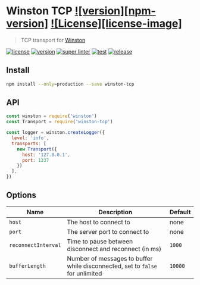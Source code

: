 # Winston TCP [![version][npm-version]][npm-url] [![License][license-image]][license-url]

> TCP transport for [Winston](https://github.com/winstonjs/winston)

[![license][license-img]][license-url]
[![version][npm-img]][npm-url]
[![super linter][super-linter-img]][super-linter-url]
[![test][test-img]][test-url]
[![release][release-img]][release-url]

[license-url]: LICENSE
[license-img]: https://badgen.net/github/license/ahmadnassri/node-winston-tcp

[npm-url]: https://www.npmjs.com/package/winston-tcp
[npm-img]: https://badgen.net/npm/v/winston-tcp

[super-linter-url]: https://github.com/ahmadnassri/node-winston-tcp/actions?query=workflow%3Asuper-linter
[super-linter-img]: https://github.com/ahmadnassri/node-winston-tcp/workflows/super-linter/badge.svg

[test-url]: https://github.com/ahmadnassri/node-winston-tcp/actions?query=workflow%3Atest
[test-img]: https://github.com/ahmadnassri/node-winston-tcp/workflows/test/badge.svg

[release-url]: https://github.com/ahmadnassri/node-winston-tcp/actions?query=workflow%3Arelease
[release-img]: https://github.com/ahmadnassri/node-winston-tcp/workflows/release/badge.svg

## Install

```bash
npm install --only=production --save winston-tcp
```

## API

```js
const winston = require('winston')
const Transport = require('winston-tcp')

const logger = winston.createLogger({
  level: 'info',
  transports: [
    new Transport({
      host: '127.0.0.1',
      port: 1337
    })
  ],
})
```

## Options

Name                | Description                                                                   | Default
------------------- | ----------------------------------------------------------------------------- | -------
`host`              | The host to connect to                                                        | none
`port`              | The server port to connect to                                                 | none
`reconnectInterval` | Time to pause between disconnect and reconnect (in ms)                        | `1000`
`bufferLength`      | Number of messages to buffer while disconnected, set to `false` for unlimited | `10000`
